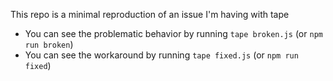This repo is a minimal reproduction of an issue I'm having with tape

- You can see the problematic behavior by running `tape broken.js` (or `npm run broken`)
- You can see the workaround by running `tape fixed.js` (or `npm run fixed`)
